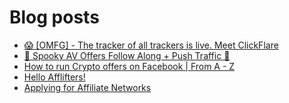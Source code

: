 # Blog posts
<!-- BLOG-POST-LIST:START -->
- [😱 [OMFG] - The tracker of all trackers is live. Meet ClickFlare](https://afflift.com/f/threads/%F0%9F%98%B1-omfg-the-tracker-of-all-trackers-is-live-meet-clickflare.9851/)
- [🎃 Spooky AV Offers Follow Along + Push Traffic 👻](https://afflift.com/f/threads/%F0%9F%8E%83-spooky-av-offers-follow-along-push-traffic-%F0%9F%91%BB.9669/)
- [How to run Crypto offers on Facebook | From A - Z](https://afflift.com/f/threads/how-to-run-crypto-offers-on-facebook-from-a-z.10018/)
- [Hello Afflifters!](https://afflift.com/f/threads/hello-afflifters.10017/)
- [Applying for Affiliate Networks](https://afflift.com/f/threads/applying-for-affiliate-networks.6890/)
<!-- BLOG-POST-LIST:END -->
